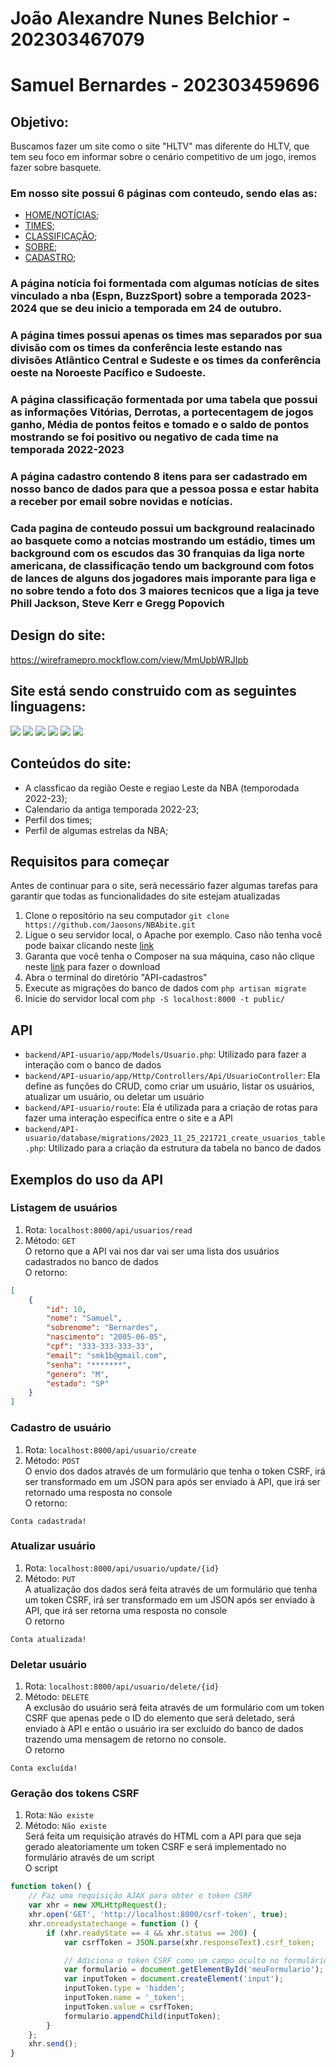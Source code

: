# João Alexandre Nunes Belchior - 202303467079
# Samuel Bernardes - 202303459696
## Objetivo:
Buscamos fazer um site como o site "HLTV" mas diferente do HLTV, que tem seu foco em informar sobre o cenário competitivo de um jogo, iremos fazer sobre basquete.
### Em nosso site possui 6 páginas com conteudo, sendo elas as:
* [HOME/NOTÍCIAS](https://jaosons.github.io/NBAbite/index.html);
* [TIMES](https://jaosons.github.io/NBAbite/src/html/times.html);
* [CLASSIFICAÇÃO](https://jaosons.github.io/NBAbite/src/html/classificacao.html);
* [SOBRE](https://jaosons.github.io/NBAbite/src/html/sobre.html);
* [CADASTRO](https://jaosons.github.io/NBAbite/src/html/cadastro.html);
### A página notícia foi formentada com algumas notícias de sites vinculado a nba (Espn, BuzzSport) sobre a temporada 2023-2024 que se deu inicio a temporada em 24 de outubro.
### A página times possui apenas os times mas separados por sua divisão com os times da conferência leste estando nas divisões Atlântico Central e Sudeste e os times da conferência oeste na Noroeste Pacífico e Sudoeste.
### A página classificação formentada por uma tabela que possui as informações Vitórias, Derrotas, a portecentagem de jogos ganho, Média de pontos feitos e tomado e o saldo de pontos mostrando se foi positivo ou negativo de cada time na temporada 2022-2023
### A página cadastro contendo 8 itens para ser cadastrado em nosso banco de dados para que a pessoa possa  e estar habita a receber por email sobre novidas e notícias.
### Cada pagina de conteudo possui um background realacinado ao basquete como a notcias mostrando um estádio, times um background com os escudos das 30 franquias da liga norte americana, de classificação tendo um background com fotos de lances de alguns dos jogadores mais imporante para liga e no sobre tendo a foto dos 3 maiores tecnicos que a liga ja teve Phill Jackson, Steve Kerr e Gregg Popovich

## Design do site:
https://wireframepro.mockflow.com/view/MmUpbWRJIpb
## Site está sendo construido com as seguintes linguagens:
<img src="https://img.shields.io/badge/HTML5-E34F26?style=for-the-badge&logo=html5&logoColor=white"> <img src="https://img.shields.io/badge/CSS3-1572B6?style=for-the-badge&logo=css3&logoColor=white"> <img src="https://img.shields.io/badge/JavaScript-323330?style=for-the-badge&logo=javascript&logoColor=F7DF1E"> <img src="https://img.shields.io/badge/laravel-%23FF2D20.svg?style=for-the-badge&logo=laravel&logoColor=white"> <img src="https://img.shields.io/badge/php-%23777BB4.svg?style=for-the-badge&logo=php&logoColor=white"> <img src="https://img.shields.io/badge/mysql-%2300f.svg?style=for-the-badge&logo=mysql&logoColor=white">
## Conteúdos do site: 
* A classficao da região Oeste e regiao Leste da NBA (temporodada 2022-23);
* Calendario da antiga temporada 2022-23;
* Perfil dos times;
* Perfil de algumas estrelas da NBA;
## Requisitos para começar
Antes de continuar para o site, será necessário fazer algumas tarefas para garantir que todas as funcionalidades do site estejam atualizadas
1. Clone o repositório na seu computador `git clone https://github.com/Jaosons/NBAbite.git`
2. Ligue o seu servidor local, o Apache por exemplo. Caso não tenha você pode baixar clicando neste <a href="https://sourceforge.net/projects/wampserver/files/latest/download">link</a>
3. Garanta que você tenha o Composer na sua máquina, caso não clique neste <a href="https://getcomposer.org/Composer-Setup.exe">link</a> para fazer o download
4. Abra o terminal do diretório "API-cadastros"
5. Execute as migrações do banco de dados com `php artisan migrate`
6. Inicie do servidor local com `php -S localhost:8000 -t public/`
## API
* `backend/API-usuario/app/Models/Usuario.php`: Utilizado para fazer a interação com o banco de dados
* `backend/API-usuario/app/Http/Controllers/Api/UsuarioController`: Ela define as funções do CRUD, como criar um usuário, listar os usuários, atualizar um usuário, ou deletar um usuário
* `backend/API-usuario/route`: Ela é utilizada para a criação de rotas para fazer uma interação especifíca entre o site e a API
* `backend/API-usuario/database/migrations/2023_11_25_221721_create_usuarios_table.php`: Utilizado para a criação da estrutura da tabela no banco de dados
## Exemplos do uso da API
### Listagem de usuários
1. Rota: `localhost:8000/api/usuarios/read`
2. Método: `GET`<br>
O retorno que a API vai nos dar vai ser uma lista dos usuários cadastrados no banco de dados<br>
O retorno:
```JSON
[
    {
        "id": 10,
        "nome": "Samuel",
        "sobrenome": "Bernardes",
        "nascimento": "2005-06-05",
        "cpf": "333-333-333-33",
        "email": "smk1b@gmail.com",
        "senha": "*******",
        "genero": "M",
        "estado": "SP"
    }
]
```
### Cadastro de usuário
1. Rota: `localhost:8000/api/usuario/create`
2. Método: `POST`<br>
O envio dos dados através de um formulário que tenha o token CSRF, irá ser transformado em um JSON para após ser enviado à API, que irá ser retornado uma resposta no console<br>
O retorno:
```
Conta cadastrada!
```
### Atualizar usuário
1. Rota: `localhost:8000/api/usuario/update/{id}`
2. Método: `PUT`<br>
A atualização dos dados será feita através de um formulário que tenha um token CSRF, irá ser transformado em um JSON após ser enviado à API, que irá ser retorna uma resposta no console<br>
O retorno
```
Conta atualizada!
```
### Deletar usuário
1. Rota: `localhost:8000/api/usuario/delete/{id}`
2. Método: `DELETE`<br>
A exclusão do usuário será feita através de um formulário  com um token CSRF que apenas pede o ID do elemento que será deletado, será enviado à API e então o usuário ira ser excluido do banco de dados trazendo uma mensagem de retorno no console.<br>
O retorno
```
Conta excluída!
```
### Geração dos tokens CSRF
1. Rota: `Não existe`
2. Método: `Não existe` <br>
Será feita um requisição através do HTML com a API para que seja gerado aleatoriamente um token CSRF e será implementado no formulário através de um script<br>
O script
```javascript
function token() {
    // Faz uma requisição AJAX para obter o token CSRF
    var xhr = new XMLHttpRequest();
    xhr.open('GET', 'http://localhost:8000/csrf-token', true);
    xhr.onreadystatechange = function () {
        if (xhr.readyState == 4 && xhr.status == 200) {
            var csrfToken = JSON.parse(xhr.responseText).csrf_token;

            // Adiciona o token CSRF como um campo oculto no formulário
            var formulario = document.getElementById('meuFormulario');
            var inputToken = document.createElement('input');
            inputToken.type = 'hidden';
            inputToken.name = '_token';
            inputToken.value = csrfToken;
            formulario.appendChild(inputToken);
        }
    };
    xhr.send();
}
```
